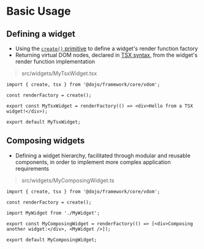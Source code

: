 # Basic Usage

## Defining a widget

-   Using the [`create()` primitive](./supplemental.md#basic-widget-structure) to define a widget's render function factory
-   Returning virtual DOM nodes, declared in [TSX syntax](./supplemental.md#tsx-support), from the widget's render function implementation

> src/widgets/MyTsxWidget.tsx

```tsx
import { create, tsx } from '@dojo/framework/core/vdom';

const renderFactory = create();

export const MyTsxWidget = renderFactory(() => <div>Hello from a TSX widget!</div>);

export default MyTsxWidget;
```

## Composing widgets

-   Defining a widget hierarchy, facilitated through modular and reusable components, in order to implement more complex application requirements

> src/widgets/MyComposingWidget.ts

```tsx
import { create, tsx } from '@dojo/framework/core/vdom';

const renderFactory = create();

import MyWidget from './MyWidget';

export const MyComposingWidget = renderFactory(() => [<div>Composing another widget:</div>, <MyWidget />]);

export default MyComposingWidget;
```
